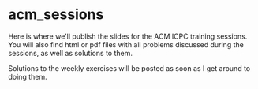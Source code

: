 acm_sessions
============

Here  is where we'll publish the slides for the ACM ICPC training sessions. You will also find html or pdf files with all problems discussed during the sessions, as well as solutions to them.

Solutions to the weekly exercises will be posted as soon as I get around to doing them. 
